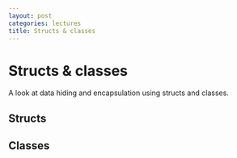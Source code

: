 ```yaml
---
layout: post
categories: lectures
title: Structs & classes
---
```


# Structs & classes

A look at data hiding and encapsulation using structs and classes.

## Structs

<script src="https://gist.github.com/dgraham/5894bda85c3c452fde85.js"></script>

## Classes

<script src="https://gist.github.com/dgraham/70f6dfcb3747ca8e4b25.js"></script>
